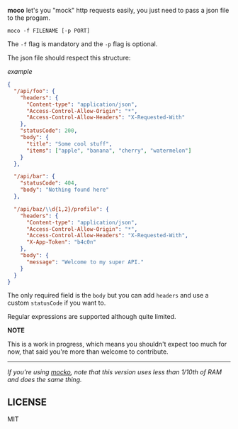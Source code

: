 **moco** let's you "mock" http requests easily, you just need to pass a json file to the progam.

`moco -f FILENAME [-p PORT]`

The `-f` flag is mandatory and the `-p` flag is optional.

The json file should respect this structure:

*example*

```json
{
  "/api/foo": {
    "headers": {
      "Content-type": "application/json",
      "Access-Control-Allow-Origin": "*",
      "Access-Control-Allow-Headers": "X-Requested-With"
    },
    "statusCode": 200,
    "body": {
      "title": "Some cool stuff",
      "items": ["apple", "banana", "cherry", "watermelon"]
    }
  },

  "/api/bar": {
    "statusCode": 404,
    "body": "Nothing found here"
  },

  "/api/baz/\\d{1,2}/profile": {
    "headers": {
      "Content-type": "application/json",
      "Access-Control-Allow-Origin": "*",
      "Access-Control-Allow-Headers": "X-Requested-With",
      "X-App-Token": "b4c0n"
    },
    "body": {
      "message": "Welcome to my super API."
    }
  }
}
```

The only required field is the `body` but you can add `headers` and use a custom `statusCode` if you want to.

Regular expressions are supported although quite limited.


**NOTE**

This is a work in progress, which means you shouldn't expect
too much for now, that said you're more than welcome to contribute.

---

*If you're using [mocko](https://github.com/julien/mocko),
 note that this version uses less than 1/10th of RAM and does the same thing.*


LICENSE
-------

MIT

